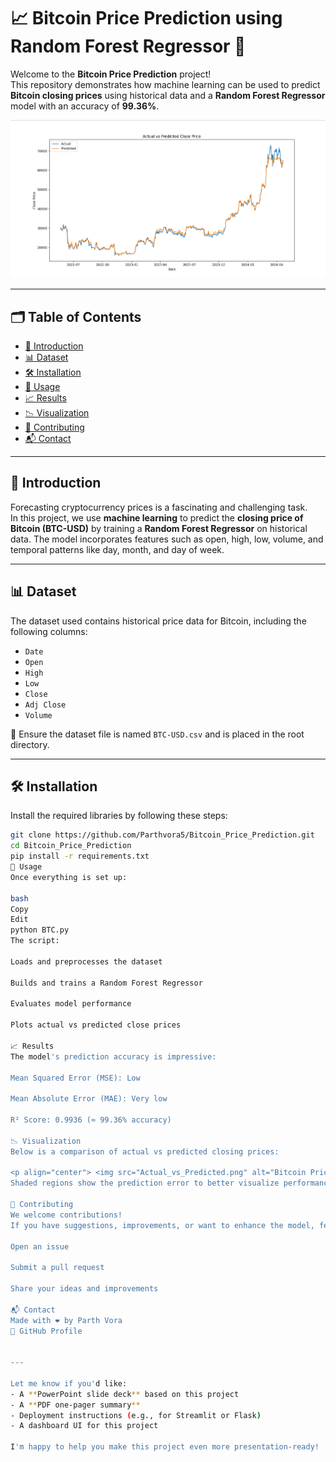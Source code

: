 # 📈 Bitcoin Price Prediction using Random Forest Regressor 🧠

Welcome to the **Bitcoin Price Prediction** project!  
This repository demonstrates how machine learning can be used to predict **Bitcoin closing prices** using historical data and a **Random Forest Regressor** model with an accuracy of **99.36%**.

<p align="center">
  <img src="Actual_vs_Predicted.png" alt="Actual vs Predicted Plot" width="700"/>
</p>

---

## 🗂️ Table of Contents
- [🌟 Introduction](#-introduction)
- [📊 Dataset](#-dataset)
- [🛠️ Installation](#-installation)
- [🚀 Usage](#-usage)
- [📈 Results](#-results)
- [📉 Visualization](#-visualization)
- [🤝 Contributing](#-contributing)
- [📬 Contact](#-contact)

---

## 🌟 Introduction

Forecasting cryptocurrency prices is a fascinating and challenging task.  
In this project, we use **machine learning** to predict the **closing price of Bitcoin (BTC-USD)** by training a **Random Forest Regressor** on historical data. The model incorporates features such as open, high, low, volume, and temporal patterns like day, month, and day of week.

---

## 📊 Dataset

The dataset used contains historical price data for Bitcoin, including the following columns:

- `Date`
- `Open`
- `High`
- `Low`
- `Close`
- `Adj Close`
- `Volume`

📌 Ensure the dataset file is named `BTC-USD.csv` and is placed in the root directory.

---

## 🛠️ Installation

Install the required libraries by following these steps:

```bash
git clone https://github.com/Parthvora5/Bitcoin_Price_Prediction.git
cd Bitcoin_Price_Prediction
pip install -r requirements.txt
🚀 Usage
Once everything is set up:

bash
Copy
Edit
python BTC.py
The script:

Loads and preprocesses the dataset

Builds and trains a Random Forest Regressor

Evaluates model performance

Plots actual vs predicted close prices

📈 Results
The model's prediction accuracy is impressive:

Mean Squared Error (MSE): Low

Mean Absolute Error (MAE): Very low

R² Score: 0.9936 (≈ 99.36% accuracy)

📉 Visualization
Below is a comparison of actual vs predicted closing prices:

<p align="center"> <img src="Actual_vs_Predicted.png" alt="Bitcoin Price Prediction Chart" width="700"/> </p>
Shaded regions show the prediction error to better visualize performance.

🤝 Contributing
We welcome contributions!
If you have suggestions, improvements, or want to enhance the model, feel free to:

Open an issue

Submit a pull request

Share your ideas and improvements

📬 Contact
Made with ❤️ by Parth Vora
🔗 GitHub Profile


---

Let me know if you'd like:
- A **PowerPoint slide deck** based on this project
- A **PDF one-pager summary**
- Deployment instructions (e.g., for Streamlit or Flask)
- A dashboard UI for this project

I'm happy to help you make this project even more presentation-ready!
